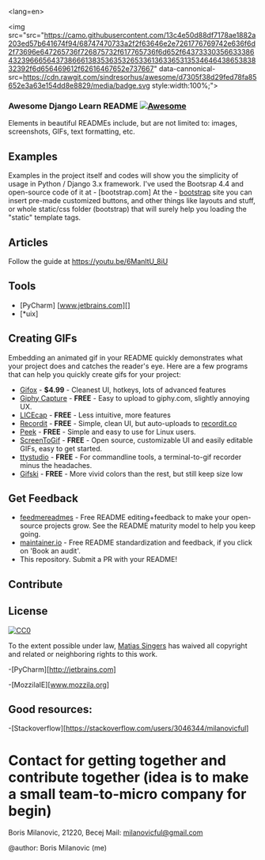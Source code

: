 <!DOCTYPE HTML>
<lang=en>


<img src="src="https://camo.githubusercontent.com/13c4e50d88df7178ae1882a203ed57b641674f94/68747470733a2f2f63646e2e7261776769742e636f6d2f73696e647265736f726875732f617765736f6d652f643733303566333864323966656437386661383536353265336136336531353464643865383832392f6d656469612f62616467652e737667" data-cannonical-src=https://cdn.rawgit.com/sindresorhus/awesome/d7305f38d29fed78fa85652e3a63e154dd8e8829/media/badge.svg style:width:100%;">

### Awesome Django Learn README [![Awesome](https://cdn.rawgit.com/sindresorhus/awesome/d7305f38d29fed78fa85652e3a63e154dd8e8829/media/badge.svg)](https://github.com/sindresorhus/awesome#readme)

Elements in beautiful READMEs include, but are not limited to: images, screenshots, GIFs, text formatting, etc.

## Examples

Examples in the project itself and codes will show you the simplicity of usage in Python / Django 3.x framework. I've used the
Bootsrap 4.4 and open-source code of it at - [bootstrap.com] 
At the - [bootstrap][www.getbootsrap.com] site you can insert pre-made customized buttons, and other things like layouts and stuff, or whole static/css folder (bootstrap) that will surely help you loading
the "static" template tags.
  
## Articles

Follow the guide at https://youtu.be/6ManltU_8iU

## Tools

- [PyCharm] [www.jetbrains.com][]
- [*uix]
## Creating GIFs

Embedding an animated gif in your README quickly demonstrates what your project does and catches the reader's eye.  Here are a few programs that can help you quickly create gifs for your project:

- [Gifox](https://gifox.io) - **$4.99** - Cleanest UI, hotkeys, lots of advanced features
- [Giphy Capture](https://giphy.com/apps/giphycapture) - **FREE** - Easy to upload to giphy.com, slightly annoying UX.
- [LICEcap](https://www.cockos.com/licecap/) - **FREE** - Less intuitive, more features
- [Recordit](https://recordit.co/) - **FREE** - Simple, clean UI, but auto-uploads to [recordit.co](https://recordit.co/)
- [Peek](https://github.com/phw/peek#readme) - **FREE** - Simple and easy to use for Linux users.
- [ScreenToGif](https://github.com/NickeManarin/ScreenToGif/) - **FREE** - Open source, customizable UI and easily editable GIFs, easy to get started.
- [ttystudio](https://github.com/chjj/ttystudio#readme) - **FREE** - For commandline tools, a terminal-to-gif recorder minus the headaches.
- [Gifski](https://github.com/sindresorhus/Gifski#readme) - **FREE** - More vivid colors than the rest, but still keep size low

## Get Feedback

- [feedmereadmes](https://github.com/LappleApple/feedmereadmes#readme) - Free README editing+feedback to make your open-source projects grow. See the README maturity model to help you keep going.
- [maintainer.io](https://maintainer.io/) - Free README standardization and feedback, if you click on 'Book an audit'.
- This repository. Submit a PR with your README!

## Contribute



## License

[![CC0](https://licensebuttons.net/p/zero/1.0/88x31.png)](https://creativecommons.org/publicdomain/zero/1.0/)

To the extent possible under law, [Matias Singers](https://mts.io) has waived all copyright and related or neighboring rights to this work.


[www.getbootsrap.com]: (http://www.getbootsrap.com)

-[PyCharm][http://jetbrains.com]

-[MozzilaIE][www.mozzila.org]
 
## Good resources:

-[Stackoverflow][https://stackoverflow.com/users/3046344/milanovicful]

# Contact for getting together and contribute together (idea is to make a small team-to-micro company for begin)
Boris Milanovic,
21220, Becej
Mail: milanovicful@gmail.com

@author: Boris Milanovic (me)
